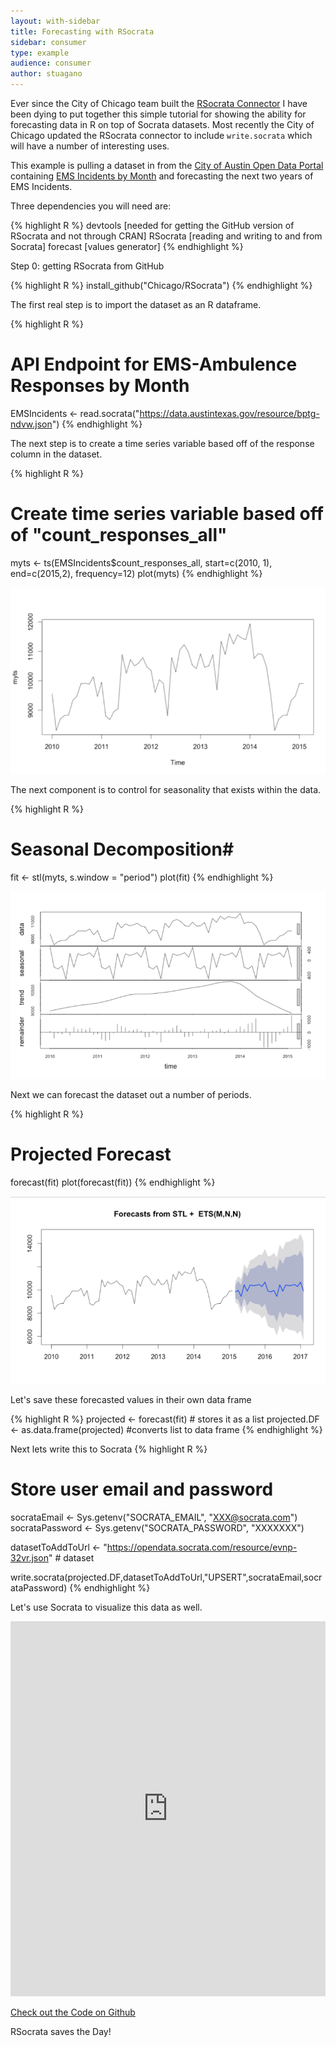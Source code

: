 ```yaml
---
layout: with-sidebar
title: Forecasting with RSocrata
sidebar: consumer
type: example
audience: consumer
author: stuagano
---
```


Ever since the City of Chicago team built the [RSocrata Connector](https://github.com/Chicago/RSocrata) I have been dying to put together this simple tutorial for showing the ability for forecasting data in R on top of Socrata datasets. Most recently the City of Chicago updated the RSocrata connector to include `write.socrata` which will have a number of interesting uses. 

This example is pulling a dataset in from the [City of Austin Open Data Portal](http://data.austintexas.gov) containing [EMS Incidents by Month](https://data.austintexas.gov/Public-Safety/EMS-Incidents-by-Month/gjtj-jt2d) and forecasting the next two years of EMS Incidents. 

Three dependencies you will need are:

{% highlight R %}
devtools [needed for getting the GitHub version of RSocrata and not through CRAN]
RSocrata [reading and writing to and from Socrata]
forecast [values generator]
{% endhighlight %}

Step 0: getting RSocrata from GitHub

{% highlight R %}
install_github("Chicago/RSocrata")
{% endhighlight %}

The first real step is to import the dataset as an R dataframe. 

{% highlight R %}
# API Endpoint for EMS-Ambulence Responses by Month
EMSIncidents <- read.socrata("https://data.austintexas.gov/resource/bptg-ndvw.json") 
{% endhighlight %}

The next step is to create a time series variable based off of the response column in the dataset. 

{% highlight R %}
# Create time series variable based off of "count_responses_all"
myts <- ts(EMSIncidents$count_responses_all, start=c(2010, 1), end=c(2015,2), frequency=12)
plot(myts)
{% endhighlight %}

![Time Series  Plot](/img/r_forecasting_1.png)


The next component is to control for seasonality that exists within the data. 

{% highlight R %}
# Seasonal Decomposition#
fit <- stl(myts, s.window = "period")
plot(fit)
{% endhighlight %}

![Seasonality](/img/r_forecasting_2.png)

Next we can forecast the dataset out a number of periods. 

{% highlight R %}
# Projected Forecast
forecast(fit)
plot(forecast(fit))
{% endhighlight %}

![Projected Forecast](/img/r_forecasting_3.png)

Let's save these forecasted values in their own data frame 

{% highlight R %}
projected <- forecast(fit) # stores it as a list 
projected.DF <- as.data.frame(projected) #converts list to data frame
{% endhighlight %}

Next lets write this to Socrata 
{% highlight R %}
# Store user email and password
socrataEmail <- Sys.getenv("SOCRATA_EMAIL", "XXX@socrata.com")
socrataPassword <- Sys.getenv("SOCRATA_PASSWORD", "XXXXXXX")

datasetToAddToUrl <- "https://opendata.socrata.com/resource/evnp-32vr.json" # dataset

write.socrata(projected.DF,datasetToAddToUrl,"UPSERT",socrataEmail,socrataPassword)
{% endhighlight %}

Let's use Socrata to visualize this data as well. 

<iframe width="100%" title="EMS Incidents Projections" height="600px" src="https://opendata.socrata.com/w/evnp-32vr/y34g-bnf3?cur=c9191PINCHc&from=root" frameborder="0" scrolling="no"><a href="https://opendata.socrata.com/dataset/EMS-Incidents-Projections/evnp-32vr" title="EMS Incidents Projections" target="_blank">EMS Incidents Projections</a></iframe>

[Check out the Code on Github](https://github.com/stuagano/R_Projects/tree/master/Austin%20EMS%20Incidents) 

RSocrata saves the Day!
